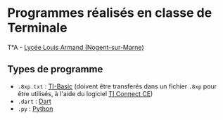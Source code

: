 # Programmes réalisés en classe de Terminale
T°A - <a href="https://larmand.fr/" target="_blank">Lycée Louis Armand (Nogent-sur-Marne)</a>  
  
## Types de programme
* `.8xp.txt` : [TI-Basic](https://education.ti.com/fr/mises-a-jour-et-logiciels/ti-codes/83/beyond-basics) (doivent être transferés dans un fichier `.8xp` pour être utilisés, à l'aide du logiciel [TI Connect CE](https://education.ti.com/fr/produits/logiciel-ordinateur/ti-connect-ce-sw))
* `.dart` : [Dart](https://dart.dev/)
* `.py` : [Python](https://www.python.org/)

